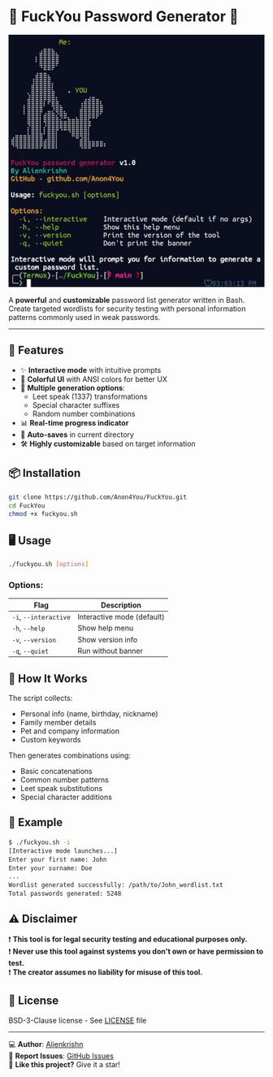 # 🔐 FuckYou Password Generator 🔐

![Banner](ss/logo.jpg)

A **powerful** and **customizable** password list generator written in Bash. Create targeted wordlists for security testing with personal information patterns commonly used in weak passwords.

---

## 🚀 Features

- ✨ **Interactive mode** with intuitive prompts
- 🎨 **Colorful UI** with ANSI colors for better UX
- 🔢 **Multiple generation options**:
  - Leet speak (1337) transformations
  - Special character suffixes
  - Random number combinations
- 📊 **Real-time progress indicator**
- 📁 **Auto-saves** in current directory
- 🛠 **Highly customizable** based on target information

## 📦 Installation

```bash
git clone https://github.com/Anon4You/FuckYou.git
cd FuckYou
chmod +x fuckyou.sh
```

## 🖥 Usage

```bash
./fuckyou.sh [options]
```

### Options:
| Flag | Description |
|------|-------------|
| `-i`, `--interactive` | Interactive mode (default) |
| `-h`, `--help` | Show help menu |
| `-v`, `--version` | Show version info |
| `-q`, `--quiet` | Run without banner |

## 🧠 How It Works

The script collects:
- Personal info (name, birthday, nickname)
- Family member details
- Pet and company information
- Custom keywords

Then generates combinations using:
- Basic concatenations
- Common number patterns
- Leet speak substitutions
- Special character additions

## 📝 Example

```bash
$ ./fuckyou.sh -i
[Interactive mode launches...]
Enter your first name: John
Enter your surname: Doe
...
Wordlist generated successfully: /path/to/John_wordlist.txt
Total passwords generated: 5248
```

## ⚠ Disclaimer

❗ **This tool is for legal security testing and educational purposes only.**  
❗ **Never use this tool against systems you don't own or have permission to test.**  
❗ **The creator assumes no liability for misuse of this tool.**

## 📜 License

 BSD-3-Clause license - See [LICENSE](LICENSE) file

---

💻 **Author**: [Alienkrishn](https://github.com/Anon4You)  
🐛 **Report Issues**: [GitHub Issues](https://github.com/Anon4You/FuckYou/issues)  
🌟 **Like this project?** Give it a star!

